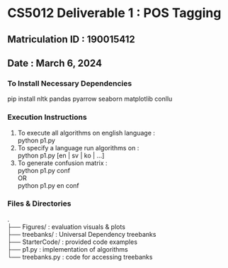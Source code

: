 #  CS5012 Deliverable 1 : POS Tagging 
## Matriculation ID : 190015412 
## Date : March 6, 2024

### To Install Necessary Dependencies 
pip install nltk pandas pyarrow seaborn matplotlib conllu 

### Execution Instructions 
1. To execute all algorithms on english language :  
    python p1.py 
2. To specify a language run algorithms on :  
    python p1.py [en | sv | ko | ...]
3. To generate confusion matrix :  
    python p1.py conf   
    OR  
    python p1.py en conf 


### Files & Directories 
.  
├── Figures/            : evaluation visuals & plots  
├── treebanks/          : Universal Dependency treebanks  
├── StarterCode/        : provided code examples  
├── p1.py               : implementation of algorithms    
└── treebanks.py        : code for accessing treebanks 